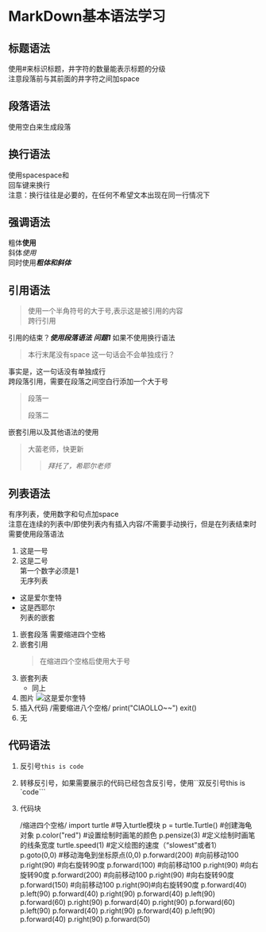 #  MarkDown基本语法学习

## 标题语法

使用#来标识标题，井字符的数量能表示标题的分级  
注意段落前与其前面的井字符之间加space

## 段落语法

使用空白来生成段落

## 换行语法

使用spacespace和  
回车键来换行  
注意：换行往往是必要的，在任何不希望文本出现在同一行情况下

## 强调语法

粗体**使用**  
斜体*使用*  
同时使用***粗体和斜体***

## 引用语法

>使用一个半角符号的大于号,表示这是被引用的内容  
>跨行引用  

引用的结束？***使用段落语法***
***问题1*** 如果不使用换行语法  
>本行末尾没有space
>这一句话会不会单独成行？

事实是，这一句话没有单独成行  
跨段落引用，需要在段落之间空白行添加一个大于号
>段落一  
>  
>段落二  

嵌套引用以及其他语法的使用  
>大菌老师，快更新  
>>*拜托了，希耶尔老师*  

## 列表语法

有序列表，使用数字和句点加space  
注意在连续的列表中/即使列表内有插入内容/不需要手动换行，但是在列表结束时需要使用段落语法
1. 这是一号  
2. 这是二号  
第一个数字必须是1  
无序列表  
- 这是爱尔奎特  
- 这是西耶尔  
列表的嵌套
1. 嵌套段落
    需要缩进四个空格
2. 嵌套引用
    >在缩进四个空格后使用大于号
3. 嵌套列表
    - 同上
4. 图片
    ![这是爱尔奎特](https://img.nga.178.com/attachments/mon_202208/01/f0Q0-ftf5K23T3cSkz-kz.jpg)
5. 插入代码
        /需要缩进八个空格/
        print("CIAOLLO~~")
        exit()
6. 无

## 代码语法

1. 反引号`this is code` 
2. 转移反引号，如果需要展示的代码已经包含反引号，使用``双反引号this is `code```
3. 代码块

    /缩进四个空格/
    import turtle       #导入turtle模块
    p = turtle.Turtle()   #创建海龟对象
    p.color("red")      #设置绘制时画笔的颜色
    p.pensize(3)       #定义绘制时画笔的线条宽度
    turtle.speed(1)     #定义绘图的速度（“slowest”或者1）
    p.goto(0,0)        #移动海龟到坐标原点(0,0)
    p.forward(200)     #向前移动100
    p.right(90)        #向右旋转90度
    p.forward(100)     #向前移动100
    p.right(90)        #向右旋转90度
    p.forward(200)     #向前移动100
    p.right(90)        #向右旋转90度
    p.forward(150)     #向前移动100
    p.right(90)#向右旋转90度
    p.forward(40)
    p.left(90)
    p.forward(40)
    p.right(90)
    p.forward(40)
    p.left(90)
    p.forward(60)
    p.right(90)
    p.forward(40)
    p.right(90)
    p.forward(60)
    p.left(90)
    p.forward(40)
    p.right(90)
    p.forward(40)
    p.left(90)
    p.forward(40)
    p.right(90)
    p.forward(50)
         
 


